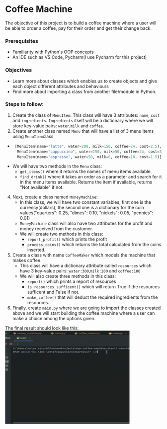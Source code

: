 # Coffee Machine
The objective of this project is to build a coffee machine where a user will be able to order a coffee, pay for their order and get their change back.
### Prerequisites
 - Familiarity with Python's OOP concepts
 - An IDE such as VS Code, Pycharm(I use Pycharm for this project)

### Objectives
   - Learn more about classes which enables us to create objects and give each object different attributes and behaviours
   - Find more about importing a class from another file/module in Python.

### Steps to follow:
1. Create the class of ```MenuItem```. This class will have 3 attributes: `name`, `cost` and `ingredients`. `Ingredients` itself will be a dictionary where we will store key-value pairs: `water`,`milk` and `coffee`. 
2. Create another class named ```Menu``` that will have a list of 3 menu items using ```MenuItem```class 
  - ```python
     [MenuItem(name="latte", water=200, milk=150, coffee=24, cost=2.5),
      MenuItem(name="cappuccino", water=250, milk=50, coffee=24, cost=3),
      MenuItem(name="espresso", water=50, milk=0, coffee=18, cost=1.5)]
  - We will have two methods in the ```Menu``` class:
    - ```get_items()``` where it returns the names of menu items available.
    - ```find_drink()``` where it takes an order as a parameter and search for it in the menu items available. Returns the item if available, returns "Not available" if not.
4. Next, create a class named ```MoneyMachine```:
   - In this class, we will have two constant variables, first one is the currency(dollars), the  second one is a dictionary for the coin values("quarters": 0.25,
        "dimes": 0.10,
        "nickels": 0.05,
        "pennies": 0.01)
   - ```MoneyMachine``` class will also have two attributes for the profit and money received from the customer.
   - We will create two methods in this class:
      - ```report_profit()``` which prints the profit
      - ```process_coins()``` which returns the total calculated from the coins inserted.
5. Create a class with name ```CoffeeMaker``` which models the machine that makes coffee.
   - This class will have a dictionary attribute called `resources` which have 3 key-value pairs: `water:300`,`milk:200` and `coffee:100`
   - We will also create three methods in this class:
        - ```report()``` which prints a report of resources
        - ```is_resources_sufficent()``` which will return True if the resources sufficent and False if not.
        - `make_coffee()` that will deduct the required ingredients from the resources.
6. Finally, create `main.py` where we are going to import the classes created above and we will start building the coffee machine where a user can make a choice among the options given.

The final result should look like this:
<img src="coffee-machine.gif" width="400" height="300" />